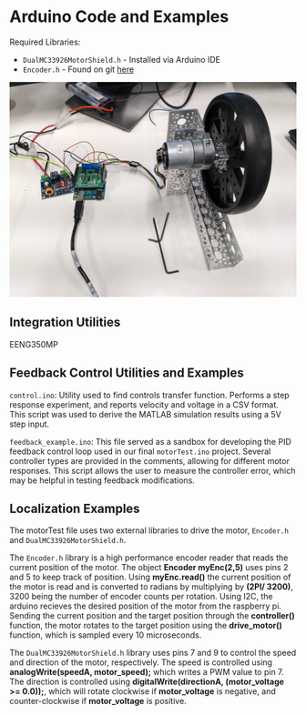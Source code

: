 # Arduino Code and Examples

Required Libraries:

* `DualMC33926MotorShield.h` - Installed via Arduino IDE
* `Encoder.h` - Found on git [here](https://www.pjrc.com/teensy/td_libs_Encoder.html)

![](../img/motor_system.jpg)

## Integration Utilities

EENG350MP

## Feedback Control Utilities and Examples

`control.ino`: Utility used to find controls transfer function. Performs
a step response experiment, and reports velocity and voltage in a CSV
format. This script was used to derive the MATLAB simulation results
using a 5V step input.

`feedback_example.ino`: This file served as a sandbox for developing 
the PID feedback control loop used in our final `motorTest.ino`
project. Several controller types are provided in the comments, 
allowing for different motor responses. This script allows the user to
measure the controller error, which may be helpful in testing feedback
modifications.

## Localization Examples

The motorTest file uses two external libraries to drive the motor, `Encoder.h` and `DualMC33926MotorShield.h`.

The `Encoder.h` library is a high performance encoder reader that reads the current position of the motor. The object **Encoder myEnc(2,5)** uses pins 2 and 5 to keep track of position. Using **myEnc.read()** the current position of the motor is read and is converted to radians by multiplying by **(2PI/ 3200)**, 3200 being the number of encoder counts per rotation. Using I2C, the arduino recieves the desired position of the motor from the raspberry pi. Sending the current position and the target position through the **controller()** function, the motor rotates to the target position using the **drive_motor()** function, which is sampled every 10 microseconds. 

The `DualMC33926MotorShield.h` library uses pins 7 and 9 to control the speed and direction of the motor, respectively. The speed is controlled using **analogWrite(speedA, motor_speed);** which writes a PWM value to pin 7. The direction is controlled using **digitalWrite(directionA, (motor_voltage >= 0.0));**, which will rotate clockwise if **motor_voltage** is negative, and counter-clockwise if **motor_voltage** is positive. 
